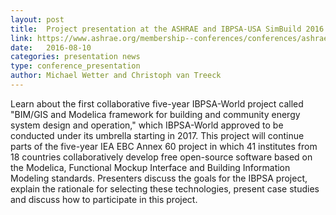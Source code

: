 ```yaml
---
layout: post
title:  Project presentation at the ASHRAE and IBPSA-USA SimBuild 2016
link: https://www.ashrae.org/membership--conferences/conferences/ashrae-conferences/ashrae-and-ibpsa-usa-simbuild-2016-building-performance-modeling-conference#tech
date:   2016-08-10
categories: presentation news
type: conference_presentation
author: Michael Wetter and Christoph van Treeck
---
```


Learn about the first collaborative five-year IBPSA-World project called "BIM/GIS and Modelica framework for building and community energy system design and operation," which IBPSA-World approved to be conducted under its umbrella starting in 2017. This project will continue parts of the five-year IEA EBC Annex 60 project in which 41 institutes from 18 countries collaboratively develop free open-source software based on the Modelica, Functional Mockup Interface and Building Information Modeling standards. Presenters discuss the goals for the IBPSA project, explain the rationale for selecting these technologies, present case studies and discuss how to participate in this project.
